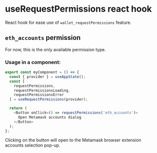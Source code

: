 # useRequestPermissions react hook

React hook for ease use of `wallet_requestPermissions` feature.

## `eth_accounts` permission

For now, this is the only available permission type.

### Usage in a component:

```typescript
export const myComponent = () => {
  const { provider } = useAppState();
  const [
    requestPermissions,
    requestPermissionsLoading,
    requestPermissionsError
  ] = useRequestPermissions(provider);

  return (
    <Button onClick=() => requestPermissions('eth_accounts')>
      Open Metamask accounts dialog
    </Button>
  );
};
```

Clicking on the button will open to the Metamask browser extension accounts selection pop-up.
